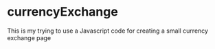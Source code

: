 # currencyExchange
This is my trying to use a Javascript code for creating a small currency exchange page
